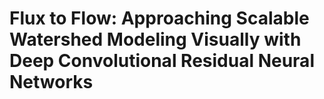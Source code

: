 # Flux to Flow: Approaching Scalable Watershed Modeling Visually with Deep Convolutional Residual Neural Networks
